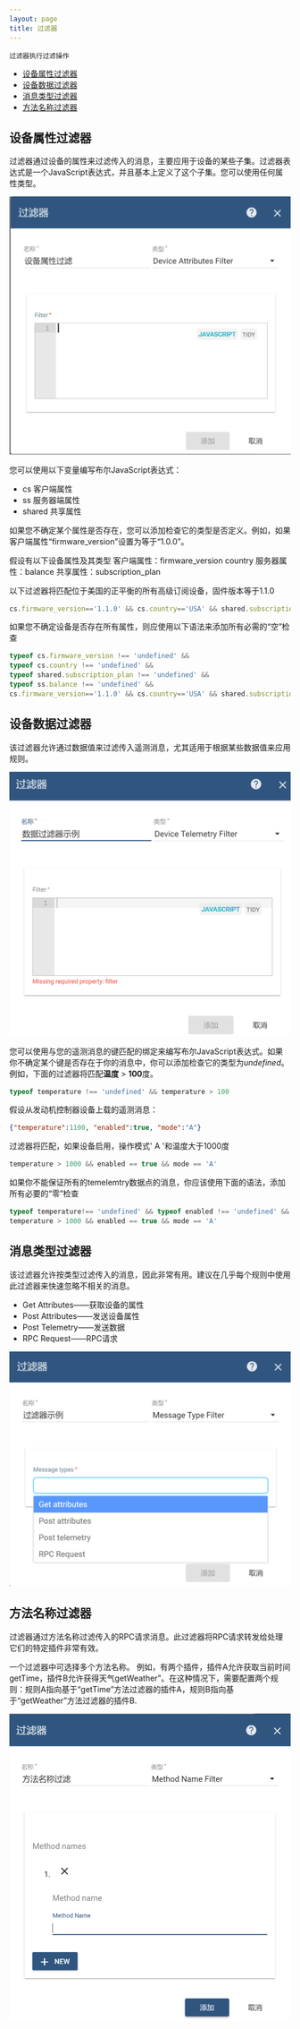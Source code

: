 ```yaml
---
layout: page
title: 过滤器
---
```


	过滤器执行过滤操作

- [设备属性过滤器](#设备属性过滤器)
- [设备数据过滤器](#设备数据过滤器)
- [消息类型过滤器](#消息类型过滤器)
- [方法名称过滤器](#方法名称过滤器)

## 设备属性过滤器

过滤器通过设备的属性来过滤传入的消息，主要应用于设备的某些子集。过滤器表达式是一个JavaScript表达式，并且基本上定义了这个子集。您可以使用任何属性类型。

![image](/images/filter-attributes.png)

您可以使用以下变量编写布尔JavaScript表达式：

- cs		客户端属性
- ss 		服务器端属性
- shared	共享属性

如果您不确定某个属性是否存在，您可以添加检查它的类型是否定义。例如，如果客户端属性“firmware_version”设置为等于“1.0.0”。

假设有以下设备属性及其类型
客户端属性：firmware_version	country
服务器属性：balance
共享属性：subscription_plan

以下过滤器将匹配位于美国的正平衡的所有高级订阅设备，固件版本等于1.1.0

```javascript
cs.firmware_version=='1.1.0' && cs.country=='USA' && shared.subscription_plan=='premium' && ss.balance > 0
```

如果您不确定设备是否存在所有属性，则应使用以下语法来添加所有必需的“空”检查

```javascript
typeof cs.firmware_version !== 'undefined' && 
typeof cs.country !== 'undefined' && 
typeof shared.subscription_plan !== 'undefined' && 
typeof ss.balance !== 'undefined' && 
cs.firmware_version=='1.1.0' && cs.country=='USA' && shared.subscription_plan=='premium' && ss.balance > 0
```

## 设备数据过滤器

该过滤器允许通过数据值来过滤传入遥测消息，尤其适用于根据某些数据值来应用规则。

![image](/images/filter-telemetry.png)

您可以使用与您的遥测消息的键匹配的绑定来编写布尔JavaScript表达式。如果你不确定某个键是否存在于你的消息中，你可以添加检查它的类型为*undefined*。
例如，下面的过滤器将匹配**温度** > **100**度。

```javascript
typeof temperature !== 'undefined' && temperature > 100
```

假设从发动机控制器设备上载的遥测消息：

```json
{"temperature":1100, "enabled":true, "mode":"A"}
``` 

过滤器将匹配，如果设备启用，操作模式' A '和温度大于1000度

```javascript
temperature > 1000 && enabled == true && mode == 'A'
```

如果你不能保证所有的temelemtry数据点的消息，你应该使用下面的语法，添加所有必要的“零”检查

```javascript
typeof temperature!== 'undefined' && typeof enabled !== 'undefined' && typeof mode !== 'undefined' && 
temperature > 1000 && enabled == true && mode == 'A'
```

## 消息类型过滤器

该过滤器允许按类型过滤传入的消息，因此非常有用。建议在几乎每个规则中使用此过滤器来快速忽略不相关的消息。

- Get Attributes——获取设备的属性
- Post Attributes——发送设备属性
- Post Telemetry——发送数据
- RPC Request——RPC请求

![img](/images/filter-message.png)

## 方法名称过滤器

过滤器通过方法名称过滤传入的RPC请求消息。此过滤器将RPC请求转发给处理它们的特定插件非常有效。

一个过滤器中可选择多个方法名称。
例如，有两个插件，插件A允许获取当前时间getTime，插件B允许获得天气getWeather”。在这种情况下，需要配置两个规则：规则A指向基于“getTime”方法过滤器的插件A，规则B指向基于“getWeather”方法过滤器的插件B.

![image](/images/filter-method.png)
